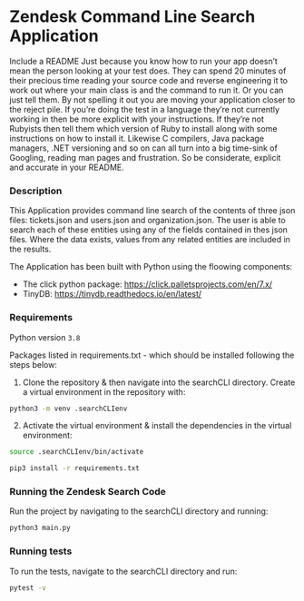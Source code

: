 # Zendesk Command Line Search Application

Include a README
Just because you know how to run your app doesn’t mean the person looking at your test does. They can spend 20 minutes of their precious time reading your source code and reverse engineering it to work out where your main class is and the command to run it. Or you can just tell them. By not spelling it out you are moving your application closer to the reject pile. If you’re doing the test in a language they’re not currently working in then be more explicit with your instructions. If they’re not Rubyists then tell them which version of Ruby to install along with some instructions on how to install it. Likewise C compilers, Java package managers, .NET versioning and so on can all turn into a big time-sink of Googling, reading man pages and frustration. So be considerate, explicit and accurate in your README.


### Description

This Application provides command line search of the contents of three json files: tickets.json and users.json and organization.json.  The user is able to search each of these entities using any of the fields contained in thes json files.  Where the data exists, values from any related entities are included in the results. 

The Application has been built with Python using the floowing components:
* The click python package: https://click.palletsprojects.com/en/7.x/
* TinyDB: https://tinydb.readthedocs.io/en/latest/

### Requirements

Python version `3.8`

Packages listed in requirements.txt - which should be installed following the steps below:

1. Clone the repository & then navigate into the searchCLI directory.  Create a virtual environment in the repository with:

```sh
python3 -m venv .searchCLIenv
```

2. Activate the virtual environment & install the dependencies in the virtual environment:

```sh
source .searchCLIenv/bin/activate

pip3 install -r requirements.txt
````

### Running the Zendesk Search Code

Run the project by navigating to the searchCLI directory and running:

```sh
python3 main.py
````


### Running tests

To run the tests, navigate to the searchCLI directory and run:

```sh
pytest -v
```




